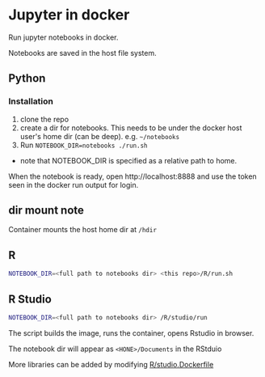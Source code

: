 # Jupyter in docker
Run jupyter notebooks in docker.
 
Notebooks are saved in the host file system.

## Python
### Installation

1. clone the repo
2. create a dir for notebooks. This needs to be under the docker host user's home dir (can be deep). e.g. `~/notebooks`
3. Run `NOTEBOOK_DIR=notebooks ./run.sh`
  * note that NOTEBOOK_DIR is specified as a relative path to home.

When the notebook is ready, open http://localhost:8888 and use the token seen in the docker run output for login.


## dir mount note
Container mounts the host home dir at `/hdir`

## R
```bash
NOTEBOOK_DIR=<full path to notebooks dir> <this repo>/R/run.sh 
```

## R Studio
```bash
NOTEBOOK_DIR=<full path to notebooks dir> /R/studio/run
```

The script builds the image, runs the container, opens Rstudio in browser.

The notebook dir will appear as `<HONE>/Documents` in the RStduio

More libraries can be added by modifying 
[R/studio.Dockerfile](./R/studio/Dockerfile)